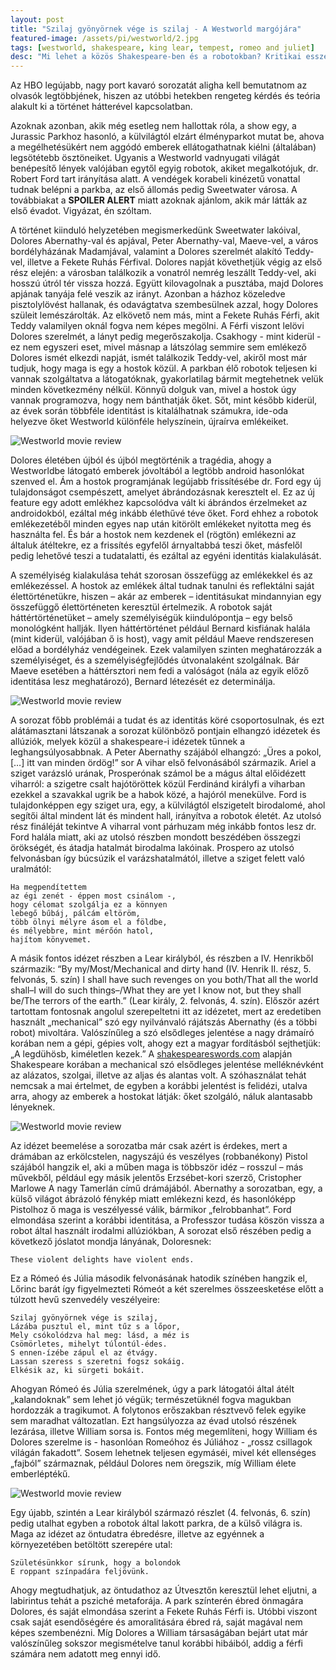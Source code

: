 ```yaml
---
layout: post
title: "Szilaj gyönyörnek vége is szilaj - A Westworld margójára"
featured-image: /assets/pi/westworld/2.jpg
tags: [westworld, shakespeare, king lear, tempest, romeo and juliet]
desc: "Mi lehet a közös Shakespeare-ben és a robotokban? Kritikai esszé az HBO legújabb sci-fi sorozatáról. A Westworld shakespeare-i idézeteinek felfejtése."
---
```


Az HBO legújabb, nagy port kavaró sorozatát aligha kell bemutatnom az olvasók
legtöbbjének, hiszen az utóbbi hetekben rengeteg kérdés és teória alakult ki a
történet hátterével kapcsolatban.

Azoknak azonban, akik még esetleg nem hallottak róla, a show egy, a Jurassic
Parkhoz hasonló, a külvilágtól elzárt élményparkot mutat be, ahova a
megélhetésükért nem aggódó emberek ellátogathatnak kiélni (általában)
legsötétebb ösztöneiket. Ugyanis a Westworld vadnyugati világát benépesítő
lények valójában egytől egyig robotok, akiket megalkotójuk, dr. Robert Ford
tart irányítása alatt. A vendégek korabeli kinézetű vonattal tudnak belépni a
parkba, az első állomás pedig Sweetwater városa. A továbbiakat a **SPOILER
ALERT** miatt azoknak ajánlom, akik már látták az első évadot. Vigyázat, én
szóltam.

A történet kiinduló helyzetében megismerkedünk Sweetwater lakóival, Dolores
Abernathy-val és apjával, Peter Abernathy-val, Maeve-vel, a város
bordélyházának Madamjával, valamint a Dolores szerelmét alakító Teddy-vel,
illetve a Fekete Ruhás Férfival. Dolores napját követhetjük végig az első rész
elején: a városban találkozik a vonatról nemrég leszállt Teddy-vel, aki hosszú
útról tér vissza hozzá. Együtt kilovagolnak a pusztába, majd Dolores apjának
tanyája felé veszik az irányt. Azonban a házhoz közeledve pisztolylövést
hallanak, és odavágtatva szembesülnek azzal, hogy Dolores szüleit
lemészárolták. Az elkövető nem más, mint a Fekete Ruhás Férfi, akit Teddy
valamilyen oknál fogva nem képes megölni. A Férfi viszont lelövi Dolores
szerelmét, a lányt pedig megerőszakolja. Csakhogy - mint kiderül - ez nem
egyszeri eset, mivel másnap a látszólag semmire sem emlékező Dolores ismét
elkezdi napját, ismét találkozik Teddy-vel, akiről most már tudjuk, hogy maga
is egy a hostok közül. A parkban élő robotok teljesen ki vannak szolgáltatva a
látogatóknak, gyakorlatilag bármit megtehetnek velük minden következmény
nélkül. Könnyű dolguk van, mivel a hostok úgy vannak programozva, hogy nem
bánthatják őket. Sőt, mint később kiderül, az évek során többféle identitást is
kitalálhatnak számukra, ide-oda helyezve őket Westworld különféle helyszínein,
újraírva emlékeiket.

![Westworld movie review](/assets/pi/westworld/1.jpg)

Dolores életében újból és újból megtörténik a tragédia, ahogy a Westworldbe
látogató emberek jóvoltából a legtöbb android hasonlókat szenved el. Ám a
hostok programjának legújabb frissítésébe dr. Ford egy új tulajdonságot
csempészett, amelyet ábrándozásnak keresztelt el. Ez az új feature egy adott
emlékhez kapcsolódva vált ki ábrándos érzelmeket az androidokból, ezáltal még
inkább élethűvé téve őket. Ford ehhez a robotok emlékezetéből minden egyes nap
után kitörölt emlékeket nyitotta meg és használta fel. És bár a hostok nem
kezdenek el (rögtön) emlékezni az általuk átéltekre, ez a frissítés egyfelől
árnyaltabbá teszi őket, másfelől pedig lehetővé teszi a tudatalatti, és ezáltal
az egyéni identitás kialakulását.

A személyiség kialakulása tehát szorosan összefügg az emlékekkel és az
emlékezéssel. A hostok az emlékek által tudnak tanulni és reflektálni saját
élettörténetükre, hiszen – akár az emberek – identitásukat mindannyian egy
összefüggő élettörténeten keresztül értelmezik. A robotok saját
háttértörténetüket – amely személyiségük kiindulópontja – egy belső monológként
hallják. Ilyen háttértörténet például Bernard kisfiának halála (mint kiderül,
valójában ő is host), vagy amit például Maeve rendszeresen előad a bordélyház
vendégeinek. Ezek valamilyen szinten meghatározzák a személyiséget, és a
személyiségfejlődés útvonalaként szolgálnak. Bár Maeve esetében a háttérsztori
nem fedi a valóságot (nála az egyik előző identitása lesz meghatározó), Bernard
létezését ez determinálja.

![Westworld movie review](/assets/pi/westworld/2.jpg)

A sorozat főbb problémái a tudat és az identitás köré csoportosulnak, és ezt
alátámasztani látszanak a sorozat különböző pontjain elhangzó idézetek és
allúziók, melyek közül a shakespeare-i idézetek tűnnek a leghangsúlyosabbnak. A
Peter Abernathy szájából elhangzó: „Üres a pokol, […] itt van minden ördög!”
sor A vihar első felvonásából származik. Ariel a sziget varázsló urának,
Prosperónak számol be a mágus által előidézett viharról: a szigetre csalt
hajótöröttek közül Ferdinánd királyfi a viharban ezekkel a szavakkal ugrik be a
habok közé, a hajóról menekülve. Ford is tulajdonképpen egy sziget ura, egy, a
külvilágtól elszigetelt birodalomé, ahol segítői által mindent lát és mindent
hall, irányítva a robotok életét. Az utolsó rész fináléját tekintve A viharral
vont párhuzam még inkább fontos lesz dr. Ford halála miatt, aki az utolsó
részben mondott beszédében összegzi örökségét, és átadja hatalmát birodalma
lakóinak. Prospero az utolsó felvonásban így búcsúzik el varázshatalmától,
illetve a sziget felett való uralmától:

    Ha megpendítettem
    az égi zenét - éppen most csinálom -,
    hogy célomat szolgálja ez a könnyen
    lebegő bűbáj, pálcám eltöröm,
    több ölnyi mélyre ásom el a földbe,
    és mélyebbre, mint mérőón hatol,
    hajítom könyvemet.

A másik fontos idézet részben a Lear királyból, és részben a IV. Henrikből
származik: “By my/Most/Mechanical and dirty hand (IV. Henrik II. rész, 5.
felvonás, 5. szín) I shall have such revenges on you both/That all the world
shall–I will do such things–/What they are yet I know not, but they shall
be/The terrors of the earth.” (Lear király, 2. felvonás, 4. szín). Először
azért tartottam fontosnak angolul szerepeltetni itt az idézetet, mert az
eredetiben használt „mechanical” szó egy nyilvánvaló rájátszás Abernathy (és a
többi robot) mivoltára. Valószínűleg a szó elsődleges jelentése a nagy drámaíró
korában nem a gépi, gépies volt, ahogy ezt a magyar fordításból sejthetjük: „A
legdühösb, kiméletlen kezek.” A [shakespeareswords.com](http://www.shakespeareswords.com/Glossary.aspx?Ref=mechanical&ID=10713) alapján Shakespeare
korában a mechanical szó elsődleges jelentése melléknévként az alázatos,
szolgai, illetve az aljas és alantas volt. A szóhasználat tehát nemcsak a mai
értelmet, de egyben a korábbi jelentést is felidézi, utalva arra, ahogy az
emberek a hostokat látják: őket szolgáló, náluk alantasabb lényeknek.

![Westworld movie review](/assets/pi/westworld/3.jpg)

Az idézet beemelése a sorozatba már csak azért is érdekes, mert a drámában az
erkölcstelen, nagyszájú és veszélyes (robbanékony) Pistol szájából hangzik el,
aki a műben maga is többször idéz – rosszul – más művekből, például egy másik
jelentős Erzsébet-kori szerző, Cristopher Marlowe A nagy Tamerlán című
drámájából. Abernathy a sorozatban, egy, a külső világot ábrázoló fénykép miatt
emlékezni kezd, és hasonlóképp Pistolhoz ő maga is veszélyessé válik, bármikor
„felrobbanhat”. Ford elmondása szerint a korábbi identitása, a Professzor
tudása köszön vissza a robot által használt irodalmi allúziókban, A sorozat
első részében pedig a következő jóslatot mondja lányának, Doloresnek:

    These violent delights have violent ends.

Ez a Rómeó és Júlia második felvonásának hatodik színében hangzik el, Lőrinc
barát így figyelmezteti Rómeót a két szerelmes összeesketése előtt a túlzott
hevű szenvedély veszélyeire:

    Szilaj gyönyörnek vége is szilaj,
    Lázába pusztul el, mint tűz s a lőpor,
    Mely csókolódzva hal meg: lásd, a méz is
    Csömörletes, mihelyt túlontúl-édes.
    S ennen-ízébe zápul el az étvágy.
    Lassan szeress s szeretni fogsz sokáig.
    Elkésik az, ki sürgeti bokáit.

Ahogyan Rómeó és Júlia szerelmének, úgy a park látogatói által átélt
„kalandoknak” sem lehet jó végük; természetüknél fogva magukban hordozzák a
tragikumot. A folytonos erőszakban résztvevő felek egyike sem maradhat
változatlan. Ezt hangsúlyozza az évad utolsó részének lezárása, illetve William
sorsa is. Fontos még megemlíteni, hogy William és Dolores szerelme is -
hasonlóan Romeóhoz és Júliához - „rossz csillagok világán fakadott”. Sosem
lehetnek teljesen egymáséi, mivel két ellenséges „fajból” származnak, például
Dolores nem öregszik, míg William élete emberléptékű.

![Westworld movie review](/assets/pi/westworld/4.jpg)

Egy újabb, szintén a Lear királyból származó részlet (4. felvonás, 6. szín)
pedig utalhat egyben a robotok által lakott parkra, de a külső világra is. Maga
az idézet az öntudatra ébredésre, illetve az egyénnek a környezetében betöltött
szerepére utal:

    Születésünkkor sírunk, hogy a bolondok
    E roppant színpadára feljövünk.

Ahogy megtudhatjuk, az öntudathoz az Útvesztőn keresztül lehet eljutni, a
labirintus tehát a psziché metaforája. A park színterén ébred önmagára Dolores,
és saját elmondása szerint a Fekete Ruhás Férfi is. Utóbbi viszont csak saját
esendőségére és amoralitására ébred rá, saját magával nem képes szembenézni.
Míg Dolores a William társaságában bejárt utat már valószínűleg sokszor
megismételve tanul korábbi hibáiból, addig a férfi számára nem adatott meg
ennyi idő.
